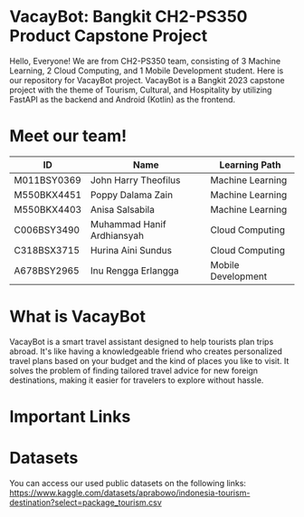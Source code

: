 # VacayBot: Bangkit CH2-PS350 Product Capstone Project

Hello, Everyone! We are from CH2-PS350 team, consisting of 3 Machine Learning, 2 Cloud Computing, and 1 Mobile Development student. Here is our repository for VacayBot project. VacayBot is a Bangkit 2023 capstone project with the theme of Tourism, Cultural, and Hospitality by utilizing FastAPI as the backend and Android (Kotlin) as the frontend. 

# Meet our team!
|      ID     |             Name            |    Learning Path   |
|-------------|-----------------------------|--------------------|
| M011BSY0369 |    John Harry Theofilus     |  Machine Learning  |
| M550BKX4451 |      Poppy Dalama Zain      |  Machine Learning  |
| M550BKX4403 |       Anisa Salsabila       |  Machine Learning  |
| C006BSY3490 | Muhammad Hanif Ardhiansyah  |  Cloud Computing   |
| C318BSX3715 |     Hurina Aini Sundus      |  Cloud Computing   |
| A678BSY2965 |     Inu Rengga Erlangga     | Mobile Development |

# What is VacayBot
VacayBot is a smart travel assistant designed to help tourists plan trips abroad. It's like having a knowledgeable friend who creates personalized travel plans based on your budget and the kind of places you like to visit. It solves the problem of finding tailored travel advice for new foreign destinations, making it easier for travelers to explore without hassle.

# Important Links
# Datasets
You can access our used public datasets on the following links:
https://www.kaggle.com/datasets/aprabowo/indonesia-tourism-destination?select=package_tourism.csv

